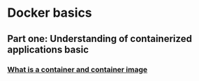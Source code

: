 # Docker basics
## Part one: Understanding of containerized applications basic
### [What is a container and container image](https://docs.docker.com/get-started/)
